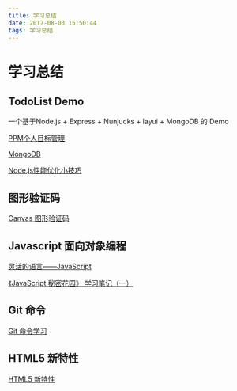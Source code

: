 ```yaml
---
title: 学习总结
date: 2017-08-03 15:50:44
tags: 学习总结
---
```


# 学习总结

## TodoList Demo
一个基于Node.js + Express + Nunjucks + layui + MongoDB 的 Demo

[PPM个人目标管理](http://todo.iamyunfei.com)

[MongoDB](http://iamyunfei.com/2017/07/12/MongoDB%E5%AD%A6%E4%B9%A0%E7%AC%94%E8%AE%B0/#more)

[Node.js性能优化小技巧](http://iamyunfei.com/2017/07/13/Nodejs%E6%80%A7%E8%83%BD%E4%BC%98%E5%8C%96/)

## 图形验证码

[Canvas 图形验证码](http://todo.iamyunfei.com/vCode)


## Javascript 面向对象编程

[灵活的语言——JavaScript](http://iamyunfei.com/2017/04/17/JavaScript%E8%AE%BE%E8%AE%A1%E6%A8%A1%E5%BC%8F(%E4%B8%80)/#more)

[《JavaScript 秘密花园》 学习笔记（一）](http://iamyunfei.com/2017/04/15/JavaScript%E7%A7%98%E5%AF%86%E8%8A%B1%E5%9B%AD/#more)


## Git 命令
[Git 命令学习](http://iamyunfei.com/2017/04/11/git%E5%91%BD%E4%BB%A4%E5%AD%A6%E4%B9%A0/#more)

## HTML5 新特性

[HTML5 新特性](http://iamyunfei.com/2017/07/13/HTML5%E6%96%B0%E7%89%B9%E6%80%A7/#more)